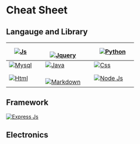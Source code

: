 # Cheat Sheet
 
## Langauge and Library
| [![Js](/images/js_icon.png)](javascript.md) &nbsp;&nbsp;&nbsp;&nbsp;| <br>[![Jquery](/images/jquery.png)](jquery.md) &nbsp;&nbsp;&nbsp;&nbsp;| [![Python](/images/python_icon.png)](python.md) |
| --- | --- | --- |
| [![Mysql](/images/mysql_icon.png)](mysql.md) &nbsp;&nbsp;&nbsp;&nbsp;| [![Java](/images/java_icon.png)](java.md)&nbsp;&nbsp;&nbsp;&nbsp; | [![Css](/images/css_icon.png)](css.md) |
| [![Html](/images/html_icon.png)](html.md) &nbsp;&nbsp;&nbsp;&nbsp;| <br> [![Markdown](/images/markdown_icon.png)](markdown.md) &nbsp;&nbsp;&nbsp;&nbsp;| [![Node Js](/images/nodejs_icon.png)](nodejs.md) &nbsp;&nbsp;&nbsp;&nbsp;|


## Framework

[![Express Js](/images/expressjs_icon.png)](expressjs.md) &nbsp;&nbsp;&nbsp;&nbsp;


## Electronics